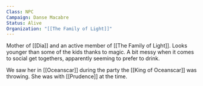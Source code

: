 ```yaml
---
Class: NPC
Campaign: Danse Macabre
Status: Alive
Organization: "[[The Family of Light]]"
---
```

Mother of [[Dia]] and an active member of [[The Family of Light]]. Looks younger than some of the kids thanks to magic. A bit messy when it comes to social get togethers, apparently seeming to prefer to drink.

We saw her in [[Oceanscar]] during the party the [[King of Oceanscar]] was throwing. She was with [[Prudence]] at the time.